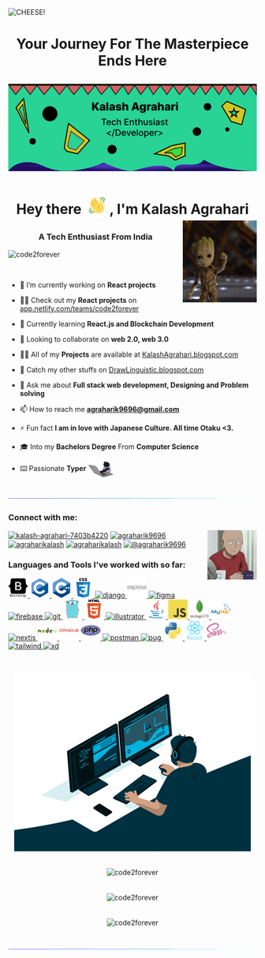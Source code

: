 ![CHEESE!](https://drive.google.com/file/d/1uwU5lod4Rugn-oNRFayNo_4_3JcS-dXK/view?usp=drive_link)
<h1 align="center">Your Journey For The Masterpiece Ends Here</h1>
<h2 align="center"><img src="KalashAgrahari.jpg" alt="Amazing Stuff"/></h2>
<h1 align="center">Hey there <sub><img width="50px" src="Wave.gif" alt="Wave hand"/></sub>, I'm Kalash Agrahari<img src="hi.gif" width="150px" align="right"/></h1>
 
<h3 align="center">A Tech Enthusiast From India</h3>

<p align="left"> <img src="https://komarev.com/ghpvc/?username=code2forever&label=Profile%20views&color=0e75b6&style=flat" alt="code2forever" /> </p>

<p align="left"> <a href="https://twitter.com/" target="blank"><img src="https://img.shields.io/twitter/follow/?logo=twitter&style=for-the-badge" alt="" /></a> </p>

- 🔭 I’m currently working on **React projects**

- 👨‍💻 Check out my **React projects** on [app.netlify.com/teams/code2forever](https://app.netlify.com/teams/code2forever/overview)  

- 🌱 Currently learning **React.js and Blockchain Development**

- 👯 Looking to collaborate on **web 2.0, web 3.0**

- 👨‍💻 All of my **Projects** are available at [KalashAgrahari.blogspot.com](KalashAgrahari.blogspot.com)

- 📝 Catch my other stuffs on [DrawLinguistic.blogspot.com](drawlinguistic.blogspot.com)

- 💬 Ask me about **Full stack web development, Designing and Problem solving**

- 📫 How to reach me **agraharik9696@gmail.com**

- ⚡ Fun fact **I am in love with Japanese Culture. All time Otaku <3.**

- 🎓 Into my **Bachelors Degree** From **Computer Science**

- ⌨️ Passionate **Typer** <img src="catcode.gif" alt="nothing to show" align="center" width="50px"/>

<br/>
<img src="flash.gif" alt="flashing horizontal"/>
<br/>
<h3 align="left">Connect with me:</h3>
<img src="saitama.gif" alt="nothing to show" align="right" width="100px"/>
<p align="left">
<a href="https://linkedin.com/in/kalash-agrahari-7403b4220" target="blank"><img align="center" src="https://raw.githubusercontent.com/rahuldkjain/github-profile-readme-generator/master/src/images/icons/Social/linked-in-alt.svg" alt="kalash-agrahari-7403b4220" height="30" width="40" /></a>
<a href="https://www.hackerrank.com/agraharik9696" target="blank"><img align="center" src="https://raw.githubusercontent.com/rahuldkjain/github-profile-readme-generator/master/src/images/icons/Social/hackerrank.svg" alt="agraharik9696" height="30" width="40" /></a>
<a href="https://codeforces.com/profile/agraharikalash" target="blank"><img align="center" src="https://raw.githubusercontent.com/rahuldkjain/github-profile-readme-generator/master/src/images/icons/Social/codeforces.svg" alt="agraharikalash" height="30" width="40" /></a>
<a href="https://www.leetcode.com/agraharikalash" target="blank"><img align="center" src="https://raw.githubusercontent.com/rahuldkjain/github-profile-readme-generator/master/src/images/icons/Social/leet-code.svg" alt="agraharikalash" height="30" width="40" /></a>
<a href="https://www.hackerearth.com/@agraharik9696" target="blank"><img align="center" src="https://raw.githubusercontent.com/rahuldkjain/github-profile-readme-generator/master/src/images/icons/Social/hackerearth.svg" alt="@agraharik9696" height="30" width="40" /></a>
</p>


<h3 align="left">Languages and Tools I've worked with so far:</h3>
<p align="left"> <a href="https://getbootstrap.com" target="_blank" rel="noreferrer"> <img src="https://raw.githubusercontent.com/devicons/devicon/master/icons/bootstrap/bootstrap-plain-wordmark.svg" alt="bootstrap" width="40" height="40"/> </a> <a href="https://www.cprogramming.com/" target="_blank" rel="noreferrer"> <img src="https://raw.githubusercontent.com/devicons/devicon/master/icons/c/c-original.svg" alt="c" width="40" height="40"/> </a> <a href="https://www.w3schools.com/cpp/" target="_blank" rel="noreferrer"> <img src="https://raw.githubusercontent.com/devicons/devicon/master/icons/cplusplus/cplusplus-original.svg" alt="cplusplus" width="40" height="40"/> </a> <a href="https://www.w3schools.com/css/" target="_blank" rel="noreferrer"> <img src="https://raw.githubusercontent.com/devicons/devicon/master/icons/css3/css3-original-wordmark.svg" alt="css3" width="40" height="40"/> </a> <a href="https://www.djangoproject.com/" target="_blank" rel="noreferrer"> <img src="https://cdn.worldvectorlogo.com/logos/django.svg" alt="django" width="40" height="40"/> </a> <a href="https://expressjs.com" target="_blank" rel="noreferrer"> <img src="https://raw.githubusercontent.com/devicons/devicon/master/icons/express/express-original-wordmark.svg" alt="express" width="40" height="40"/> </a> <a href="https://www.figma.com/" target="_blank" rel="noreferrer"> <img src="https://www.vectorlogo.zone/logos/figma/figma-icon.svg" alt="figma" width="40" height="40"/> </a> <a href="https://firebase.google.com/" target="_blank" rel="noreferrer"> <img src="https://www.vectorlogo.zone/logos/firebase/firebase-icon.svg" alt="firebase" width="40" height="40"/> </a> <a href="https://git-scm.com/" target="_blank" rel="noreferrer"> <img src="https://www.vectorlogo.zone/logos/git-scm/git-scm-icon.svg" alt="git" width="40" height="40"/> </a> <a href="https://golang.org" target="_blank" rel="noreferrer"> <img src="https://raw.githubusercontent.com/devicons/devicon/master/icons/go/go-original.svg" alt="go" width="40" height="40"/> </a> <a href="https://www.w3.org/html/" target="_blank" rel="noreferrer"> <img src="https://raw.githubusercontent.com/devicons/devicon/master/icons/html5/html5-original-wordmark.svg" alt="html5" width="40" height="40"/> </a> <a href="https://www.adobe.com/in/products/illustrator.html" target="_blank" rel="noreferrer"> <img src="https://www.vectorlogo.zone/logos/adobe_illustrator/adobe_illustrator-icon.svg" alt="illustrator" width="40" height="40"/> </a> <a href="https://www.java.com" target="_blank" rel="noreferrer"> <img src="https://raw.githubusercontent.com/devicons/devicon/master/icons/java/java-original.svg" alt="java" width="40" height="40"/> </a> <a href="https://developer.mozilla.org/en-US/docs/Web/JavaScript" target="_blank" rel="noreferrer"> <img src="https://raw.githubusercontent.com/devicons/devicon/master/icons/javascript/javascript-original.svg" alt="javascript" width="40" height="40"/> </a> <a href="https://www.mongodb.com/" target="_blank" rel="noreferrer"> <img src="https://raw.githubusercontent.com/devicons/devicon/master/icons/mongodb/mongodb-original-wordmark.svg" alt="mongodb" width="40" height="40"/> </a> <a href="https://www.mysql.com/" target="_blank" rel="noreferrer"> <img src="https://raw.githubusercontent.com/devicons/devicon/master/icons/mysql/mysql-original-wordmark.svg" alt="mysql" width="40" height="40"/> </a> <a href="https://nextjs.org/" target="_blank" rel="noreferrer"> <img src="https://cdn.worldvectorlogo.com/logos/nextjs-2.svg" alt="nextjs" width="40" height="40"/> </a> <a href="https://nodejs.org" target="_blank" rel="noreferrer"> <img src="https://raw.githubusercontent.com/devicons/devicon/master/icons/nodejs/nodejs-original-wordmark.svg" alt="nodejs" width="40" height="40"/> </a> <a href="https://www.oracle.com/" target="_blank" rel="noreferrer"> <img src="https://raw.githubusercontent.com/devicons/devicon/master/icons/oracle/oracle-original.svg" alt="oracle" width="40" height="40"/> </a> <a href="https://www.php.net" target="_blank" rel="noreferrer"> <img src="https://raw.githubusercontent.com/devicons/devicon/master/icons/php/php-original.svg" alt="php" width="40" height="40"/> </a> <a href="https://postman.com" target="_blank" rel="noreferrer"> <img src="https://www.vectorlogo.zone/logos/getpostman/getpostman-icon.svg" alt="postman" width="40" height="40"/> </a> <a href="https://pugjs.org" target="_blank" rel="noreferrer"> <img src="https://cdn.worldvectorlogo.com/logos/pug.svg" alt="pug" width="40" height="40"/> </a> <a href="https://www.python.org" target="_blank" rel="noreferrer"> <img src="https://raw.githubusercontent.com/devicons/devicon/master/icons/python/python-original.svg" alt="python" width="40" height="40"/> </a> <a href="https://reactjs.org/" target="_blank" rel="noreferrer"> <img src="https://raw.githubusercontent.com/devicons/devicon/master/icons/react/react-original-wordmark.svg" alt="react" width="40" height="40"/> </a> <a href="https://sass-lang.com" target="_blank" rel="noreferrer"> <img src="https://raw.githubusercontent.com/devicons/devicon/master/icons/sass/sass-original.svg" alt="sass" width="40" height="40"/> </a> <a href="https://tailwindcss.com/" target="_blank" rel="noreferrer"> <img src="https://www.vectorlogo.zone/logos/tailwindcss/tailwindcss-icon.svg" alt="tailwind" width="40" height="40"/> </a> <a href="https://www.adobe.com/products/xd.html" target="_blank" rel="noreferrer"> <img src="https://cdn.worldvectorlogo.com/logos/adobe-xd.svg" alt="xd" width="40" height="40"/> </a> </p>
<br/>
<br/>


<div align="center"><img src="mancoding.gif" alt="nothing to show" align="center" text-align="center"/></div>
<br/>
<br/>

<div align="center"><img src="https://github-readme-stats.vercel.app/api/top-langs?username=code2forever&show_icons=true&theme=radical&locale=en&layout=compact" alt="code2forever" /></div>

<br/>
<br/>
 
<div align="center"><img  src="https://github-readme-stats.vercel.app/api?username=code2forever&show_icons=true&theme=radical&locale=en" alt="code2forever" /></div>

<br/>
<br/>

<div align="center"><img src="https://github-readme-streak-stats.herokuapp.com/?user=code2forever&theme=radical" alt="code2forever" /></div>
<br/>
<br/>
<img src="flash.gif" alt="flashing horizontal"/>
